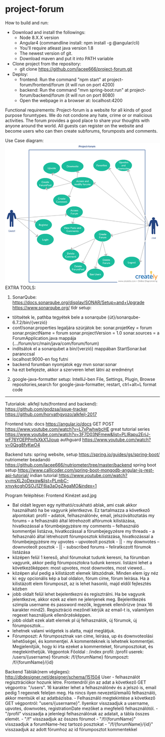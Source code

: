 # project-forum
How to build and run:
- Download and install the followings:
     - Node 8.X.X version
     - Angular4 (commandline install: npm install -g @angular/cli)
     - You'll require atleast java version 1.8
     - The newest version of git.
     - Download maven and put it into PATH variable
- Clone project from the repository:
     - git clone https://github.com/lacee666/project-forum.git
- Deploy:
     - frontend: Run the command "npm start" at project-forum/frontend/forum (it will run on port 4200)
     - backend: Run the command "mvn spring-boot:run" at project-forum/backend/forum (it will run on port 8080)
     - Open the webpage in a browser at: localhost:4200

Functional requirements:
Project-forum is a website for all kinds of good purpose forumtypes. We do not condone any hate, crime or or malicious activities. The forum provides a good place to share your thoughts with anyone around the world. All guests can register on the website and become users who can then create subforums, forumposts and comments.

Use Case diagram:
![usecase](task/usecase.png)
EXTRA TOOLS:
1. SonarQube:
https://docs.sonarqube.org/display/SONAR/Setup+and+Upgrade
https://www.sonarqube.org/
tldr setup: 
- töltsétek le, pathba tegyétek bele a sonarqube {út}/sonarqube-6.7.2/bin/{verzió}
- conf/sonar.properties legaljára szúrjátok be:
sonar.projetKey = forum
sonar.projectName = forum
sonar.projectVersion = 1.0
sonar.sources = a ForumApplication.java mappája (.../forum/src/main/java/com/forum/forum)
- indítsátok el a sonarqubet a bin/{verzió} mappában StartSonar.bat paranccsal
- localhost:9000-en fog futni
- backend forumban nyomjatok egy mvn sonar:sonar
- ha ezt befejezte, akkor a szerveren lehet látni az eredményt

2. google-java-formatter
setup:
IntelliJ-ben File, Settings, Plugin, Browse repositories,search for google-java-formatter, restart, ctrl+alt+L format code 
------------------------------------------

Tutorialok:
alkfejl tuts(frontend and backend):
https://github.com/godzsa/issue-tracker
https://github.com/horvathgyozo/alkfejl-2017

Frontend tuts:
docs
https://angular.io/docs
GET POST
https://www.youtube.com/watch?v=L7xPwhwbcHE
great tutorial series
https://www.youtube.com/watch?v=3F7D03NFmew&list=PLlRapu2ErjJ-wF76YOEPPmfsXkX1Jioup
authguard
https://www.youtube.com/watch?v=0Qsg8fyKwO4

Backend tuts:
spring website, setup
https://spring.io/guides/gs/spring-boot/
nutriometer beadandó
https://github.com/lacee666/nutriometer/tree/master/backend
spring boot setup
https://www.callicoder.com/spring-boot-mongodb-angular-js-rest-api-tutorial/
indian tutorial
https://www.youtube.com/watch?v=msXL2oDexqw&list=PLmbC-xnvykcghOSOJ1ZF6ja3aOgZAgaMO&index=1

Program felépítése:
Frontend
Kinézet
asd.jpg
-	Bal oldalt legyen egy nyitható/csukható ablak, ami csak akkor használható ha be vagyunk jelentkezve. Ez tartalmazza a következő alpontokat:
profil – adatok, felhasználónév, email, jelszóváltoztatás
my forums – a felhasználó által létrehozott alfórumok kilistázása, hivatkozással a fórumbejegyzésre
my comments – felhasználó kommentjei listázva, hivatkozással a fórumbejegyzésre
my threads - a felhasználó által létrehozott fórumposztok kilistázása, hivatkozással a fórumbejegyzésre
my upvotes – upvoteolt posztok - || -
my downvotes – downvoteolt posztok - || -
subscribed forums – feliratkozott fórumok listázása
-	középen felül 1 kereső, ahol fórumokat tudunk keresni, ha fórumban vagyunk, akkor pedig fórumposztokra tudunk keresni. listázni lehet a következőképpen: most upvotes, most downvotes, most viewed...
-	középen alul pedig a kilistázott elemek látszódnak. Minden elem így néz ki: egy opcionális kép a bal oldalon, fórum címe, fórum leírása. Ha a kilistázott elem fórumposzt, az is lehet hasonló, majd eldől fejlesztés közben
-	jobb oldalt felül lehet bejelentkezni és regisztrálni. Ha be vagyunk jelentkezve, akkor ezek az elem ne jelenjenek meg. Bejelentkezés szimpla username és password mezők, legyenek ellenőrizve (max 16 karakter mind2). Regisztráció mezőnél kérjük az email-t is, valamilyen regexet használjunk ellenőrzésképpen.
-	jobb oldalt ezek alatt elemek pl új felhasználók, új fórumok, új fórumposztok...
-	lehetnek valami widgetek is alatta, majd meglátjuk.
-	Fórumposzt: A fórumposztnak van címe, leírása, up és downvoteolási lehetőségei, és kommentjei. A kommenteknek is lehetnek kommentjei.
Megjelenítjük, hogy ki írta ezeket a kommenteket, fórumposztokat, és megtekinthetjük. 
Végpontok
Főoldal : /index
profil: /profil
userek: /users/{username}
fórumok: /f/{forumName}
fórumposzt: /f/{forumName}/{id}

Backend
Táblák(nem végleges):
http://dbdesigner.net/designer/schema/151504
User - felhasználót regisztrációkor hozunk létre. Frontendről jön az adat a következő GET végpontra: "/users". 16 karakter lehet a felhasználónév és a jelszó is,
email pedig 1 regexnek feleljen meg. Ha nincs ilyen nevezetű/emailű felhasználó, akkor mentsük el az adatbázisba.
     - Felhasználó megtekintése a következő GET végpontról: "users/{username}". Ilyenkor visszaadjuk a username, upvotes, downvotes, registrationDate mezőket a megfelelő felhasználótól.
     - "/profil" visszaadja a jelenlegi felhasználónak az adatait, a tábla összes elemét.
     - "/f" visszaadjuk az összes fórumot
     - "/f/{forumName}" visszaadjuk a forumName-hez tartozó posztokat
     - "/f/{forumName}/{id}" visszaadjuk az adott fórumhoz az id fórumposztot kommentekkel
